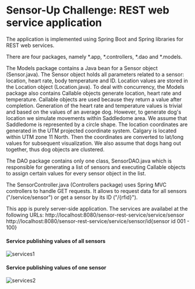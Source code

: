 Sensor-Up Challenge: REST web service application
================
The application is implemented using Spring Boot and Spring libraries for REST web services. 

There are four packages, namely *.app, *.controllers, *.dao and *.models.

The Models package contains a Java bean for a Sensor object (Sensor.java). The Sensor object holds all parameters related to a sensor: location, heart rate, body temperature and ID. Location values are stored in the Location object (Location.java).
To deal with concurrency, the Models package also contains Callable objects generate location, heart rate and temperature. Callable objects are used because they return a value after completion.
Generation of the heart rate and temperature values is trivial and based on the values of an average dog. However, to generate dog's location we simulate movements within Saddledome area. We assume that Saddledome is represented by a circle shape. The location coordinates are generated in the UTM projected coordinate system. Calgary is located within UTM zone 11 North. Then the coordinates are converted to lat/long values for subsequent visualization. We also assume that dogs hang out together, thus dog objects are clustered.

The DAO package contains only one class, SensorDAO.java which is responsible for generating a list of sensors and executing Callable objects to assign certain values for every sensor object in the list.

The SensorController.java (Controllers package) uses Spring MVC controllers to handle GET requests. It allows to request data for all sensors ("/service/sensor") or get a sensor by its ID ("/{rfid}").

This app is purely server-side application. 
The services are availabel at the following URLs: 
http://localhost:8080/sensor-rest-service/service/sensor
http://localhost:8080/sensor-rest-service/service/sensor/id{sensor id 001 - 100}

#### Service publishing values of all sensors
![services1](https://cloud.githubusercontent.com/assets/7506777/7259422/71b3cae4-e820-11e4-9137-a9fbc6cd6da0.png)

#### Service publishing values of one sensor
![services2](https://cloud.githubusercontent.com/assets/7506777/7259423/71cb755e-e820-11e4-9246-a0a208b31577.png)

